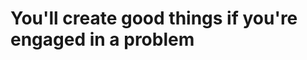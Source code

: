 # You'll create good things if you're engaged in a problem

<!-- #p1 -->

<!-- {BearID:65FD85C5-8F9B-4601-849F-60907C3474D0-3616-00000E1982E08B0E} -->
